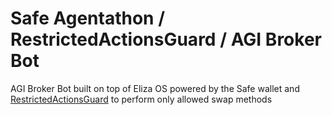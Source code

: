 # Safe Agentathon / RestrictedActionsGuard / AGI Broker Bot

AGI Broker Bot built on top of Eliza OS powered by the Safe wallet and [RestrictedActionsGuard](https://github.com/aviggiano/safe-restricted-owners-guard) to perform only allowed swap methods
